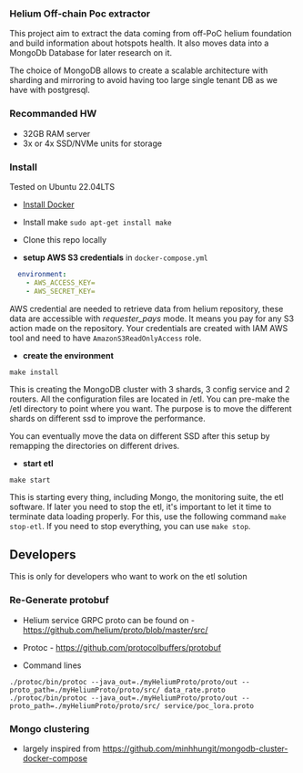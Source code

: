 ### Helium Off-chain Poc extractor

This project aim to extract the data coming from off-PoC helium foundation and build information about
hotspots health. It also moves data into a MongoDb Database for later research on it.

The choice of MongoDB allows to create a scalable architecture with sharding and mirroring to avoid having
too large single tenant DB as we have with postgresql.

### Recommanded HW
- 32GB RAM server
- 3x or 4x SSD/NVMe units for storage

### Install
Tested on Ubuntu 22.04LTS
- [Install Docker](https://docs.docker.com/engine/install/ubuntu/)
- Install make `sudo apt-get install make`
- Clone this repo locally

- **setup AWS S3 credentials** in `docker-compose.yml`
```yaml
  environment:
    - AWS_ACCESS_KEY=
    - AWS_SECRET_KEY=
```
AWS credential are needed to retrieve data from helium repository, these data are
accessible with *requester_pays* mode. It means you pay for any S3 action made on the
repository. Your credentials are created with IAM AWS tool and need to have `AmazonS3ReadOnlyAccess` role.

- **create the environment**
```agsl
make install
```
This is creating the MongoDB cluster with 3 shards, 3 config service and 2 routers.
All the configuration files are located in /etl. You can pre-make the /etl directory to
point where you want. The purpose is to move the different shards on different ssd to improve
the performance. 

You can eventually move the data on different SSD after this setup by remapping the
directories on different drives.

- **start etl**
```
make start
```
This is starting every thing, including Mongo, the monitoring suite, the etl software.
If later you need to stop the etl, it's important to let it time to terminate data loading properly.
For this, use the following command `make stop-etl`. If you need to stop everything, you
can use `make stop`.


## Developers
This is only for developers who want to work on the etl solution

### Re-Generate protobuf

- Helium service GRPC proto can be found on - https://github.com/helium/proto/blob/master/src/

- Protoc - https://github.com/protocolbuffers/protobuf
- Command lines
```agsl
./protoc/bin/protoc --java_out=./myHeliumProto/proto/out --proto_path=./myHeliumProto/proto/src/ data_rate.proto
./protoc/bin/protoc --java_out=./myHeliumProto/proto/out --proto_path=./myHeliumProto/proto/src/ service/poc_lora.proto
```

### Mongo clustering
- largely inspired from https://github.com/minhhungit/mongodb-cluster-docker-compose